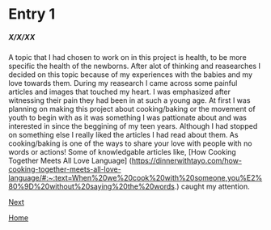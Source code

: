 # Entry 1
##### X/X/XX

A topic that I had chosen to work on in this project is health, to be more specific the health of the newborns. After alot of thinking and reasearches I decided on this topic because of my experiences with the babies and my love towards them. During my reasearch I came across some painful articles and images that touched my heart. I was emphasized after witnessing their pain they had been in at such a young age. At first I was planning on making this project about cooking/baking or the movement of youth to begin with as it was something I was pattionate about and was interested in since the beggining of my teen years. Although I had stopped on something else I really liked the articles I had read about them. As cooking/baking is one of the ways to share your love with people with no words or actions! Some of knowledgable articles like, [How Cooking Together Meets All Love Language] (https://dinnerwithtayo.com/how-cooking-together-meets-all-love-language/#:~:text=When%20we%20cook%20with%20someone,you%E2%80%9D%20without%20saying%20the%20words.) caught my attention.  

[Next](entry02.md)

[Home](../README.md)

